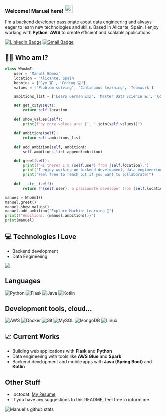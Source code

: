 
### Welcome! Manuel here! <img src="https://media.giphy.com/media/hvRJCLFzcasrR4ia7z/giphy.gif" width="25px">

I'm a backend developer passionate about data engineering and always eager to learn new technologies and skills. Based in Alicante, Spain, I enjoy working with **Python**, **AWS** to create efficient and scalable applications.

[![Linkedin Badge](https://img.shields.io/badge/-manuelgomcan-blue?style=flat-square&logo=Linkedin&logoColor=white&link=https://www.linkedin.com/in/manuelgomcan)](https://www.linkedin.com/in/manuelgomcan) [![Gmail Badge](https://img.shields.io/badge/-manuelgomezcandelas@gmail.com-c14438?style=flat-square&logo=Gmail&logoColor=white&link=mailto:manuelgomezcandelas@gmail.com)](mailto:manuelgomezcandelas@gmail.com)

## 👨‍💻 Who am I?
```python
class WhoAmI:
    user = 'Manuel Gómez'
    location = 'Alicante, Spain'
    hobbies = ['Gym 🏋️', 'Coding 💻']
    values = ['Problem solving', 'Continuous learning', 'Teamwork']

    ambitions_list = ['Learn German 🇩🇪', 'Master Data Science 📊', 'Contribute to Open Source 🌍']
    
    def get_city(self):
        return self.location
    
    def show_values(self):
        print(f"My core values are: {', '.join(self.values)}")
    
    def ambitions(self):
        return self.ambitions_list
    
    def add_ambition(self, ambition):
        self.ambitions_list.append(ambition)
    
    def greet(self):
        print(f"Hi there! I'm {self.user} from {self.location}.")
        print("I enjoy working on backend development, data engineering, and cloud technologies.")
        print("Feel free to reach out if you want to collaborate!")
    
    def __str__(self):
        return f"{self.user}, a passionate developer from {self.location} with interests in {', '.join(self.hobbies)}."

manuel = WhoAmI()
manuel.greet()
manuel.show_values()
manuel.add_ambition("Explore Machine Learning 🤖")
print(f"Ambitions: {manuel.ambitions()}")
print(manuel)


```


## :computer: Technologies I Love
* Backend development
* Data Engineering

<img src = "https://github-readme-stats.vercel.app/api/top-langs/?username=manuelgomcan&layout=compact">

## Languages
![Python](https://img.shields.io/badge/python-3670A0?style=for-the-badge&logo=python&logoColor=ffdd54)
![Flask](https://img.shields.io/badge/flask-%23000.svg?style=for-the-badge&logo=flask&logoColor=white)
![Java](https://img.shields.io/badge/java-%23ED8B00.svg?style=for-the-badge&logo=openjdk&logoColor=white)
![Kotlin](https://img.shields.io/badge/kotlin-%237F52FF.svg?style=for-the-badge&logo=kotlin&logoColor=white)

## Development tools, cloud...
![AWS](https://img.shields.io/badge/AWS-%23FF9900.svg?style=for-the-badge&logo=amazon-aws&logoColor=white)
![Docker](https://img.shields.io/badge/docker-%230db7ed.svg?style=for-the-badge&logo=docker&logoColor=white)
![Git](https://img.shields.io/badge/git-%23F05033.svg?style=for-the-badge&logo=git&logoColor=white)
![MySQL](https://img.shields.io/badge/mysql-4479A1.svg?style=for-the-badge&logo=mysql&logoColor=white)
![MongoDB](https://img.shields.io/badge/MongoDB-%234ea94b.svg?style=for-the-badge&logo=mongodb&logoColor=white)
![Linux](https://img.shields.io/badge/Linux-FCC624?style=for-the-badge&logo=linux&logoColor=black)



## 📈 Current Works
- Building web applications with **Flask** and **Python**
- Data engineering with tools like **AWS Glue** and **Spark**
- Backend development and mobile apps with **Java (Spring Boot)** and **Kotlin** 

 
## Other Stuff
  - :octocat: [My Resume](https://drive.google.com/file/d/1r12H21TzxERUdxrNbbqBRdv1hQOcU2ko/view?usp=sharing)
  - If you have any suggestions to this README, feel free to inform me.

![Manuel's github stats](https://github-readme-stats.vercel.app/api?username=manuelgomcan&show_icons=true&hide=[%22issues%22])
 
<!---
Credits: [MarikIshtar007](https://github.com/MarikIshtar007)

Last Edited on: 18/12/2020
manuelgomcan/manuelgomcan is a ✨ special ✨ repository because its `README.md` (this file) appears on your GitHub profile.
You can click the Preview link to take a look at your changes.
--->
